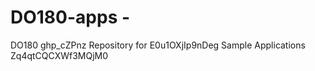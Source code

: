 # DO180-apps - 
DO180 ghp_cZPnz Repository for E0u1OXjIp9nDeg Sample Applications Zq4qtCQCXWf3MQjM0



 
